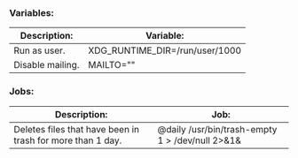 
```table-of-contents
```
### Variables:
| Description:     | Variable:                      |
| ---------------- | ------------------------------ |
| Run as user.     | XDG_RUNTIME_DIR=/run/user/1000 |
| Disable mailing. | MAILTO=""                      |
### Jobs:
| Description:                                               | Job:                                            |
| ---------------------------------------------------------- | ----------------------------------------------- |
| Deletes files that have been in trash for more than 1 day. | @daily /usr/bin/trash-empty 1 > /dev/null 2>&1& |
